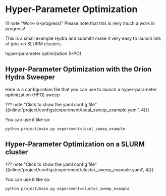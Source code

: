 # Hyper-Parameter Optimization

!!! note "Work-in-progress!"
    Please note that this is very much a work in progress!

This is a small example
Hydra and submitit make it very easy to launch lots of jobs on SLURM clusters.

hyper-parameter optimization (HPO)

## Hyper-Parameter Optimization with the Orion Hydra Sweeper

Here is a configuration file that you can use to launch a hyper-parameter optimization (HPO) sweep

??? note "Click to show the yaml config file"
    {{inline('project/configs/experiment/local_sweep_example.yaml', 4)}}

You can use it like so:

```console
python project/main.py experiment=local_sweep_example
```

## Hyper-Parameter Optimization on a SLURM cluster

??? note "Click to show the yaml config file"
    {{inline('project/configs/experiment/cluster_sweep_example.yaml', 4)}}

You can use it like so:

```console
python project/main.py experiment=cluster_sweep_example
```
